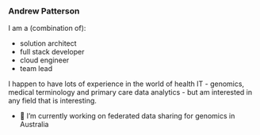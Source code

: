 ### Andrew Patterson

I am a (combination of): 

- solution architect
- full stack developer
- cloud engineer
- team lead

I happen to have lots of experience in the world of health IT - genomics, medical terminology
and primary care data analytics - but am interested in any field that is interesting.

- 🔭 I’m currently working on federated data sharing for genomics in Australia


<!--
**andrewpatto/andrewpatto** is a ✨ _special_ ✨ repository because its `README.md` (this file) appears on your GitHub profile.

Here are some ideas to get you started:

- 🔭 I’m currently working on ...
- 🌱 I’m currently learning ...
- 👯 I’m looking to collaborate on ...
- 🤔 I’m looking for help with ...
- 💬 Ask me about ...
- 📫 How to reach me: ...
- 😄 Pronouns: ...
- ⚡ Fun fact: ...
-->

